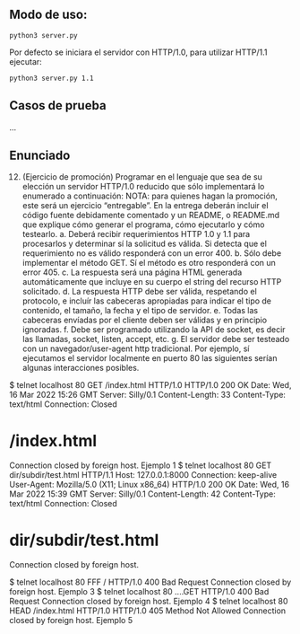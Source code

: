 

## Modo de uso:

`python3 server.py `

Por defecto se iniciara el servidor con HTTP/1.0, para utilizar HTTP/1.1 ejecutar:

`python3 server.py 1.1`



## Casos de prueba

...

## Enunciado

12. (Ejercicio de promoción) Programar en el lenguaje que sea de su elección un servidor HTTP/1.0
reducido que sólo implementará lo enumerado a continuación:
NOTA: para quienes hagan la promoción, este será un ejercicio “entregable”. En la entrega deberán
incluir el código fuente debidamente comentado y un README, o README.md que explique cómo
generar el programa, cómo ejecutarlo y cómo testearlo.
a. Deberá recibir requerimientos HTTP 1.0 y 1.1 para procesarlos y determinar sí la solicitud es válida.
Si detecta que el requerimiento no es válido responderá con un error 400.
b. Sólo debe implementar el método GET. Sí el método es otro responderá con un error 405.
c. La respuesta será una página HTML generada automáticamente que incluye en su cuerpo el string
del recurso HTTP solicitado.
d. La respuesta HTTP debe ser válida, respetando el protocolo, e incluír las cabeceras apropiadas para
indicar el tipo de contenido, el tamaño, la fecha y el tipo de servidor.
e. Todas las cabeceras envíadas por el cliente deben ser válidas y en principio ignoradas.
f. Debe ser programado utilizando la API de socket, es decir las llamadas, socket, listen, accept,
etc.
g. El servidor debe ser testeado con un navegador/user-agent http tradicional. Por ejemplo, sí ejecutamos el servidor localmente en puerto 80 las siguientes serían algunas interacciones posibles.

$ telnet localhost 80
GET /index.html HTTP/1.0
HTTP/1.0 200 OK
Date: Wed, 16 Mar 2022 15:26 GMT
Server: Silly/0.1
Content-Length: 33
Content-Type: text/html
Connection: Closed
<HTML><H1>/index.html</H1></HTML>
Connection closed by foreign host.
Ejemplo 1
$ telnet localhost 80
GET dir/subdir/test.html HTTP/1.1
Host: 127.0.0.1:8000
Connection: keep-alive
User-Agent: Mozilla/5.0 (X11; Linux x86_64)
HTTP/1.0 200 OK
Date: Wed, 16 Mar 2022 15:39 GMT
Server: Silly/0.1
Content-Length: 42
Content-Type: text/html
Connection: Closed
<HTML><H1>dir/subdir/test.html</H1></HTML>
Connection closed by foreign host.

$ telnet localhost 80
FFF /
HTTP/1.0 400 Bad Request
Connection closed by foreign host.
Ejemplo 3
$ telnet localhost 80
....GET
HTTP/1.0 400 Bad Request
Connection closed by foreign host.
Ejemplo 4
$ telnet localhost 80
HEAD /index.html HTTP/1.0
HTTP/1.0 405 Method Not Allowed
Connection closed by foreign host.
Ejemplo 5
